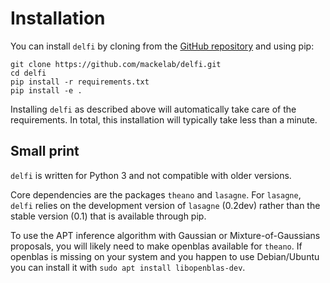 # Installation

You can install `delfi` by cloning from the [GitHub repository](https://github.com/mackelab/delfi) and using pip:

```
git clone https://github.com/mackelab/delfi.git
cd delfi
pip install -r requirements.txt
pip install -e .
```

Installing `delfi` as described above will automatically take care of the requirements. In total, this installation will typically take less than a minute.


## Small print

`delfi` is written for Python 3 and not compatible with older versions.

Core dependencies are the packages `theano` and `lasagne`. For `lasagne`, `delfi` relies on the development version of `lasagne` (0.2dev) rather than the stable version (0.1) that is available through pip.

To use the APT inference algorithm with Gaussian or Mixture-of-Gaussians proposals, you will likely need to make openblas available for `theano`. If openblas is missing on your system and you happen to use Debian/Ubuntu you can install it with `sudo apt install libopenblas-dev`.

